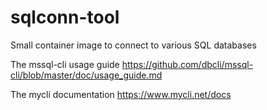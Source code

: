 # sqlconn-tool
Small container image to connect to various SQL databases 

The mssql-cli usage guide
https://github.com/dbcli/mssql-cli/blob/master/doc/usage_guide.md

The mycli documentation
https://www.mycli.net/docs